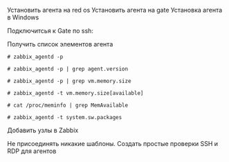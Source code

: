 Установить агента на red os
Установить агента на gate
Установка агента в Windows

Подключитсья к Gate по ssh:

Получить список элементов агента
```
# zabbix_agentd -p
```
```
# zabbix_agentd -p | grep agent.version
```
```
# zabbix_agentd -p | grep vm.memory.size
```
```
# zabbix_agentd -t vm.memory.size[available]
```
```
# cat /proc/meminfo | grep MemAvailable
```
```
# zabbix_agentd -t system.sw.packages
```

Добавить узлы в Zabbix

Не присоединять никакие шаблоны.
Создать простые проверки SSH и RDP для агентов
